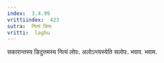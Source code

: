 ```yaml
---
index:  3.4.99
vrittiindex:  423
sutra:  नित्यं ङितः
vritti:  laghu 
---
```


सकारान्तस्य ङिदुत्तमस्य नित्यं लोपः. अलोऽन्त्यस्येति सलोपः. भवाव. भवाम.

